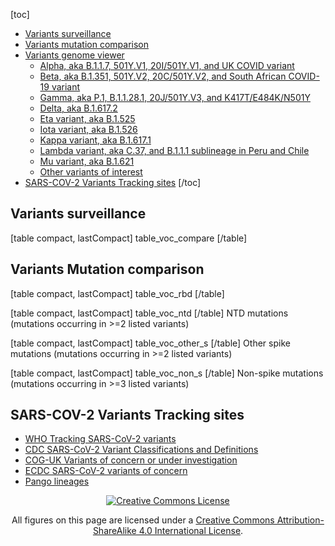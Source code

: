 [toc]
- [Variants surveillance](#variants.surveillance)
- [Variants mutation comparison](#variants.mutation.comparison)
- [Variants genome viewer](/page/mutation-viewer/#variants.genome.viewer)
  - [Alpha, aka B.1.1.7, 501Y.V1, 20I/501Y.V1, and UK COVID variant](/page/mutation-viewer/#alpha)
  - [Beta, aka B.1.351, 501Y.V2, 20C/501Y.V2, and South African COVID-19 variant](/page/mutation-viewer/#beta)
  - [Gamma, aka P.1, B.1.1.28.1, 20J/501Y.V3, and K417T/E484K/N501Y](/page/mutation-viewer/#gamma)
  - [Delta, aka B.1.617.2](/page/mutation-viewer/#delta)
  - [Eta variant, aka B.1.525](/page/mutation-viewer/#eta)
  - [Iota variant, aka B.1.526](/page/mutation-viewer/#iota)
  - [Kappa variant, aka B.1.617.1](/page/mutation-viewer/#kappa)
  - [Lambda variant, aka C.37, and B.1.1.1 sublineage in Peru and Chile](/page/mutation-viewer/#lambda)
  - [Mu variant, aka B.1.621](/page/mutation-viewer/#mu)
  - [Other variants of interest](/page/mutation-viewer/#other.variants.of.interest)
- [SARS-COV-2 Variants Tracking sites](#sars-cov-2.variants.tracking.sites)
[/toc]

<div style="clear: both; height: 0;" />

## Variants surveillance

[table compact, lastCompact]
table_voc_compare
[/table]

## Variants Mutation comparison

[table compact, lastCompact]
table_voc_rbd
[/table]

[table compact, lastCompact]
table_voc_ntd
[/table]
NTD mutations (mutations occurring in >=2 listed variants)


[table compact, lastCompact]
table_voc_other_s
[/table]
Other spike mutations (mutations occurring in >=2 listed variants)


[table compact, lastCompact]
table_voc_non_s
[/table]
Non-spike mutations (mutations occurring in >=3 listed variants)

## SARS-COV-2 Variants Tracking sites

- [WHO Tracking SARS-CoV-2 variants](https://www.who.int/en/activities/tracking-SARS-CoV-2-variants/)
- [CDC SARS-CoV-2 Variant Classifications and Definitions](https://www.cdc.gov/coronavirus/2019-ncov/variants/variant-info.html)
- [COG-UK Variants of concern or under investigation](https://www.gov.uk/government/publications/covid-19-variants-genomically-confirmed-case-numbers)
- [ECDC SARS-CoV-2 variants of concern](https://www.ecdc.europa.eu/en/covid-19/variants-concern)
- [Pango lineages](https://cov-lineages.org/lineage_list.html)


<div style="text-align: center;">

[![Creative Commons
License](CC-BY-SA_icon.svg)](http://creativecommons.org/licenses/by-sa/4.0/)

All figures on this page are licensed under a [Creative Commons
Attribution-ShareAlike 4.0 International
License](http://creativecommons.org/licenses/by-sa/4.0/).

</div>
